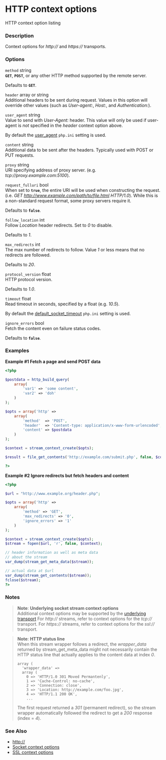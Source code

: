HTTP context options
====================

HTTP context option listing

### Description

Context options for *http://* and *https://* transports.

### Options

`method` <span class="type">string</span>  
**`GET`**, **`POST`**, or any other HTTP method supported by the remote
server.

Defaults to **`GET`**.

`header` <span class="type">array</span> or <span class="type">string</span>  
Additional headers to be sent during request. Values in this option will
override other values (such as *User-agent:*, *Host:*, and
*Authentication:*).

`user_agent` <span class="type">string</span>  
Value to send with *User-Agent:* header. This value will only be used if
user-agent is *not* specified in the *header* context option above.

By default the
<a href="/filesystem/setup.html#" class="link">user_agent</a> `php.ini`
setting is used.

`content` <span class="type">string</span>  
Additional data to be sent after the headers. Typically used with POST
or PUT requests.

`proxy` <span class="type">string</span>  
URI specifying address of proxy server. (e.g.
*tcp://proxy.example.com:5100*).

`request_fulluri` <span class="type">bool</span>  
When set to **`true`**, the entire URI will be used when constructing
the request. (i.e. *GET http://www.example.com/path/to/file.html
HTTP/1.0*). While this is a non-standard request format, some proxy
servers require it.

Defaults to **`false`**.

`follow_location` <span class="type">int</span>  
Follow *Location* header redirects. Set to *0* to disable.

Defaults to *1*.

`max_redirects` <span class="type">int</span>  
The max number of redirects to follow. Value *1* or less means that no
redirects are followed.

Defaults to *20*.

`protocol_version` <span class="type">float</span>  
HTTP protocol version.

Defaults to *1.0*.

`timeout` <span class="type">float</span>  
Read timeout in seconds, specified by a <span class="type">float</span>
(e.g. *10.5*).

By default the
<a href="/filesystem/setup.html#" class="link">default_socket_timeout</a>
`php.ini` setting is used.

`ignore_errors` <span class="type">bool</span>  
Fetch the content even on failure status codes.

Defaults to **`false`**.

### Examples

**Example \#1 Fetch a page and send POST data**

``` php
<?php

$postdata = http_build_query(
    array(
        'var1' => 'some content',
        'var2' => 'doh'
    )
);

$opts = array('http' =>
    array(
        'method'  => 'POST',
        'header'  => 'Content-type: application/x-www-form-urlencoded',
        'content' => $postdata
    )
);

$context = stream_context_create($opts);

$result = file_get_contents('http://example.com/submit.php', false, $context);

?>
```

**Example \#2 Ignore redirects but fetch headers and content**

``` php
<?php

$url = "http://www.example.org/header.php";

$opts = array('http' =>
    array(
        'method' => 'GET',
        'max_redirects' => '0',
        'ignore_errors' => '1'
    )
);

$context = stream_context_create($opts);
$stream = fopen($url, 'r', false, $context);

// header information as well as meta data
// about the stream
var_dump(stream_get_meta_data($stream));

// actual data at $url
var_dump(stream_get_contents($stream));
fclose($stream);
?>
```

### Notes

> **Note**: **Underlying socket stream context options**  
> <span class="simpara"> Additional context options may be supported by
> the
> <a href="/transports/inet.html" class="link">underlying transport</a>
> For *http://* streams, refer to context options for the *tcp://*
> transport. For *https://* streams, refer to context options for the
> *ssl://* transport. </span>

> **Note**: **HTTP status line**  
> <span class="simpara"> When this stream wrapper follows a redirect,
> the *wrapper\_data* returned by <span
> class="function">stream\_get\_meta\_data</span> might not necessarily
> contain the HTTP status line that actually applies to the content data
> at index *0*. </span>
>
>     array (
>       'wrapper_data' =>
>       array (
>         0 => 'HTTP/1.0 301 Moved Permantenly',
>         1 => 'Cache-Control: no-cache',
>         2 => 'Connection: close',
>         3 => 'Location: http://example.com/foo.jpg',
>         4 => 'HTTP/1.1 200 OK',
>         ...
>
> <span class="simpara"> The first request returned a *301* (permanent
> redirect), so the stream wrapper automatically followed the redirect
> to get a *200* response (index = *4*). </span>

### See Also

-   <a href="/wrappers/http.html" class="xref">http://</a>
-   <a href="/context/socket.html" class="xref">Socket context options</a>
-   <a href="/context/ssl.html" class="xref">SSL context options</a>
